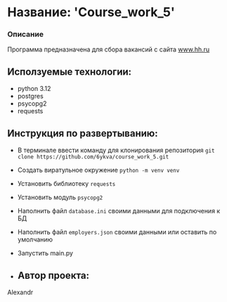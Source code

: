 # Название: 'Course_work_5'

### Описание 
Программа предназначена для сбора вакансий с сайта www.hh.ru

## Исползуемые технологии:
* python 3.12
* postgres
* psycopg2
* requests


## Инструкция по развертыванию: 
- В терминале ввести команду для клонирования репозитория ```git clone https://github.com/6ykva/course_work_5.git```
- Создать виратульное окружение ```python -m venv venv```
- Установить библиотеку ```requests```
- Установить модуль ```psycopg2```
- Наполнить файл ```database.ini``` своими данными для подключения к БД 
- Наполнить файл ```employers.json``` своими данными или оставить по умолчанию
- Запустить main.py 


- ## Автор проекта:
Alexandr
